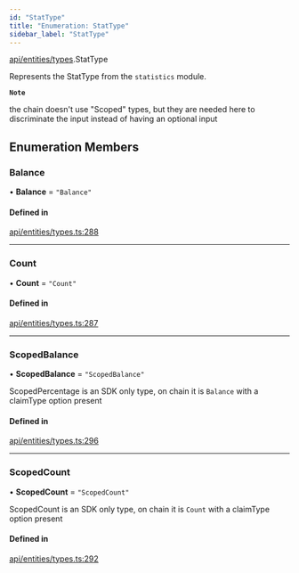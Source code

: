 ```yaml
---
id: "StatType"
title: "Enumeration: StatType"
sidebar_label: "StatType"
---
```


[api/entities/types](../../../../../modules/API/Entities/Types/Types.md).StatType

Represents the StatType from the `statistics` module.

**`Note`**

the chain doesn't use "Scoped" types, but they are needed here to discriminate the input instead of having an optional input

## Enumeration Members

### Balance

• **Balance** = ``"Balance"``

#### Defined in

[api/entities/types.ts:288](https://github.com/PolymeshAssociation/polymesh-sdk/blob/3cc570ade/src/api/entities/types.ts#L288)

___

### Count

• **Count** = ``"Count"``

#### Defined in

[api/entities/types.ts:287](https://github.com/PolymeshAssociation/polymesh-sdk/blob/3cc570ade/src/api/entities/types.ts#L287)

___

### ScopedBalance

• **ScopedBalance** = ``"ScopedBalance"``

ScopedPercentage is an SDK only type, on chain it is `Balance` with a claimType option present

#### Defined in

[api/entities/types.ts:296](https://github.com/PolymeshAssociation/polymesh-sdk/blob/3cc570ade/src/api/entities/types.ts#L296)

___

### ScopedCount

• **ScopedCount** = ``"ScopedCount"``

ScopedCount is an SDK only type, on chain it is `Count` with a claimType option present

#### Defined in

[api/entities/types.ts:292](https://github.com/PolymeshAssociation/polymesh-sdk/blob/3cc570ade/src/api/entities/types.ts#L292)
